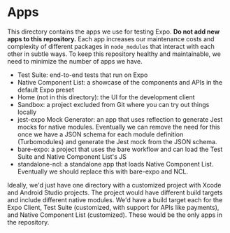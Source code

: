 # Apps

This directory contains the apps we use for testing Expo. **Do not add new apps to this repository.** Each app increases our maintenance costs and complexity of different packages in `node_modules` that interact with each other in subtle ways. To keep this repository healthy and maintainable, we need to minimize the number of apps we have.

- Test Suite: end-to-end tests that run on Expo
- Native Component List: a showcase of the components and APIs in the default Expo preset
- Home (not in this directory): the UI for the development client
- Sandbox: a project excluded from Git where you can try out things locally
- jest-expo Mock Generator: an app that uses reflection to generate Jest mocks for native modules. Eventually we can remove the need for this once we have a JSON schema for each module definition (Turbomodules) and generate the Jest mock from the JSON schema.
- bare-expo: a project that uses the bare workflow and can load the Test Suite and Native Component List's JS
- standalone-ncl: a standalone app that loads Native Component List. Eventually we should replace this with bare-expo and NCL.

Ideally, we'd just have one directory with a customized project with Xcode and Android Studio projects. The project would have different build targets and include different native modules. We'd have a build target each for the Expo Client, Test Suite (customized, with support for APIs like payments), and Native Component List (customized). These would be the only apps in the repository.
